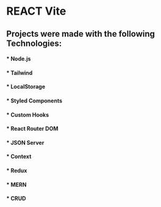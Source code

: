 # REACT Vite

## Projects were made with the following Technologies:




#### * Node.js
#### * Tailwind
#### * LocalStorage
#### * Styled Components
#### * Custom Hooks
#### * React Router DOM
#### * JSON Server
#### * Context
#### * Redux
#### * MERN
#### * CRUD